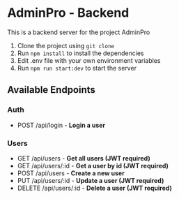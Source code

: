 # AdminPro - Backend

This is a backend server for the project AdminPro

1. Clone the project using `git clone`
2. Run `npm install` to install the dependencies
3. Edit .env file with your own environment variables
4. Run `npm run start:dev` to start the server

## Available Endpoints

### Auth

- POST /api/login - **Login a user**

### Users

- GET /api/users - **Get all users (JWT required)**
- GET /api/users/:id - **Get a user by id (JWT required)**
- POST /api/users - **Create a new user**
- PUT /api/users/:id - **Update a user (JWT required)**
- DELETE /api/users/:id - **Delete a user (JWT required)**
